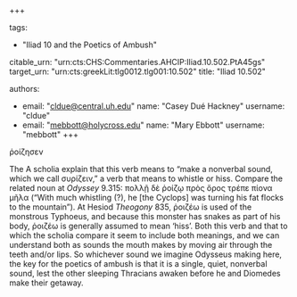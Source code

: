 +++

tags:
- "Iliad 10 and the Poetics of Ambush"

citable_urn: "urn:cts:CHS:Commentaries.AHCIP:Iliad.10.502.PtA45gs"
target_urn: "urn:cts:greekLit:tlg0012.tlg001:10.502"
title: "Iliad 10.502"

authors:
- email: "cldue@central.uh.edu"
  name: "Casey Dué Hackney"
  username: "cldue"
- email: "mebbott@holycross.edu"
  name: "Mary Ebbott"
  username: "mebbott"
+++

<p>ῥοίζησεν </p><p>The A scholia explain that this verb means to “make a nonverbal sound, which we call συρίζειν,” a verb that means to whistle or hiss. Compare the related noun at <em>Odyssey</em> 9.315: πολλῇ δὲ ῥοίζῳ πρὸς ὄρος τρέπε πίονα μῆλα (“With much whistling (?), he [the Cyclops] was turning his fat flocks to the mountain”). At Hesiod <em>Theogony</em> 835, ῥοιζέω is used of the monstrous Typhoeus, and because this monster has snakes as part of his body, ῥοιζέω is generally assumed to mean ‘hiss’. Both this verb and that to which the scholia compare it seem to include both meanings, and we can understand both as sounds the mouth makes by moving air through the teeth and/or lips. So whichever sound we imagine Odysseus making here, the key for the poetics of ambush is that it is a single, quiet, nonverbal sound, lest the other sleeping Thracians awaken before he and Diomedes make their getaway. </p>